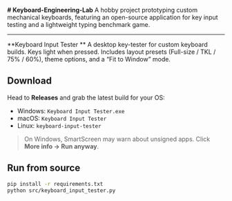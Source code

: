 **# Keyboard-Engineering-Lab**
A hobby project prototyping custom mechanical keyboards, featuring an open-source application for key input testing and a lightweight typing benchmark game.

------------------------------------------------------------------------------------------------------------------------------------------------------------------------------------------------------------------------------------------------
**Keyboard Input Tester
**
A desktop key-tester for custom keyboard builds. Keys light when pressed. Includes layout presets (Full-size / TKL / 75% / 60%), theme options, and a “Fit to Window” mode.
## Download
Head to **Releases** and grab the latest build for your OS:
- Windows: `Keyboard Input Tester.exe`
- macOS: `Keyboard Input Tester`
- Linux: `keyboard-input-tester`

> On Windows, SmartScreen may warn about unsigned apps. Click **More info → Run anyway**.
## Run from source
```bash
pip install -r requirements.txt
python src/keyboard_input_tester.py
